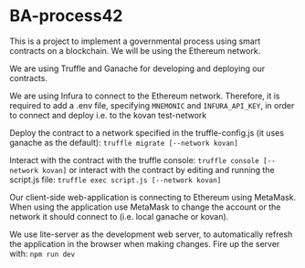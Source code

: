 # BA-process42

This is a project to implement a governmental process using smart contracts on a blockchain. We will be using the Ethereum network.

We are using Truffle and Ganache for developing and deploying our contracts.

We are using Infura to connect to the Ethereum network. Therefore, it is required to add a .env file, specifying `MNEMONIC` and `INFURA_API_KEY`, in order to connect and deploy i.e. to the kovan test-network

Deploy the contract to a network specified in the truffle-config.js (it uses ganache as the default):
`truffle migrate [--network kovan]`

Interact with the contract with the truffle console:
`truffle console [--network kovan]`
or interact with the contract by editing and running the script.js file:
`truffle exec script.js [--network kovan]`

Our client-side web-application is connecting to Ethereum using MetaMask. When using the application use MetaMask to change the account or the network it should connect to (i.e. local ganache or kovan).

We use lite-server as the development web server, to automatically refresh the application in the browser when making changes. Fire up the server with:
`npm run dev`
